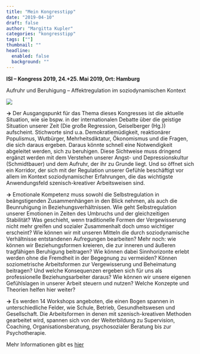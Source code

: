```yaml
---
title: "Mein Kongresstipp"
date: "2019-04-10"
draft: false
author: "Margitta Kupler"
categories: "kongresstipp"
tags: [""]
thumbnail: ""
headline:
  enabled: false
  background: ""
---
```


**ISI – Kongress 2019, 24.+25. Mai 2019, Ort: Hamburg**

Aufruhr und Beruhigung – Affektregulation im soziodynamischen Kontext

<!--more-->

![](https://i1.wp.com/www.isi-hamburg.org/image/isi_logo.gif)



**→** Der Ausgangspunkt für das Thema dieses Kongresses ist die aktuelle
Situation, wie sie bspw. in der internationalen Debatte über die geistige
Situation unserer Zeit (Die große Regression, Geiselberger (Hg.)) aufscheint.
Stichworte sind u.a. Demokratiemüdigkeit, reaktionärer Populismus, Wutbürger,
Mehrheitsdiktatur, Ökonomismus und die Fragen, die sich daraus ergeben. Daraus
könnte schnell eine Notwendigkeit abgeleitet werden, sich zu beruhigen. Diese
Sichtweise muss dringend ergänzt werden mit dem Verstehen unserer Angst- und
Depressionskultur (Schmidtbauer) und dem Aufruhr, der ihr zu Grunde liegt. Und
so öffnet sich ein Korridor, der sich mit der Regulation unserer Gefühle
beschäftigt vor allem im Kontext soziodynamischer Erfahrungen, die das
wichtigste Anwendungsfeld szenisch-kreativer Arbeitsweisen sind.

**→** Emotionale Kompetenz muss sowohl die Selbstregulation in beängstigenden
Zusammenhängen in den Blick nehmen, als auch die Beunruhigung in
Beziehungsverhältnissen. Wie geht Selbstregulation unserer Emotionen in Zeiten
des Umbruchs und der gleichzeitigen Stabilität? Was geschieht, wenn
traditionelle Formen der Vergewisserung nicht mehr greifen und sozialer
Zusammenhalt doch umso wichtiger erscheint? Wie können wir mit unseren Mitteln
die durch soziodynamische Verhältnisse entstandenen Aufregungen bearbeiten?
Mehr noch: wie können wir Beziehungsformen kreieren, die zur inneren und
äußeren tragfähigen Beruhigung beitragen? Wie können dabei Sinnhorizonte
erlebt werden ohne die Fremdheit in der Begegnung zu vermeiden? Können
soziometrische Arbeitsformen zur Vergewisserung und Beheimatung beitragen? Und
welche Konsequenzen ergeben sich für uns als professionelle Beziehungsarbeiter
daraus? Wie können wir unsere eigenen Gefühlslagen in unserer Arbeit steuern
und nutzen? Welche Konzepte und Theorien helfen hier weiter?

**→** Es werden 14 Workshops angeboten, die einen Bogen spannen in
unterschiedliche Felder, wie Schule, Betrieb, Gesundheitswesen und
Gesellschaft. Die Arbeitsformen in denen mit szenisch-kreativen Methoden
gearbeitet wird, spannen sich von der Weiterbildung zu Supervision, Coaching,
Organisationsberatung, psychosozialer Beratung bis zur Psychotherapie.

Mehr Informationen gibt es [hier](http://www.isi-hamburg.org/produkt/isi-kongress-2019.html "ISI Kongress")
